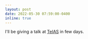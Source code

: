 ```yaml
---
layout: post
date: 2022-05-30 07:59:00-0400
inline: true
---
```


I'll be giving a talk at [TeIAS](https://teias.institute/saadatnejad-talk202206/) in few days.